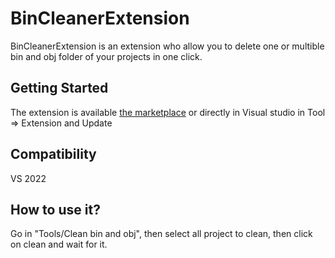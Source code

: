 # BinCleanerExtension
BinCleanerExtension is an extension who allow you to delete one or multible bin and obj folder of your projects in one click.

## Getting Started

The extension is available [the marketplace](https://marketplace.visualstudio.com/items?itemName=Mybiblipi.BinCleanerExtension) or directly in Visual studio in Tool => Extension and Update

## Compatibility

VS 2022 

## How to use it?

Go in "Tools/Clean bin and obj", then select all project to clean, then click on clean and wait for it.

